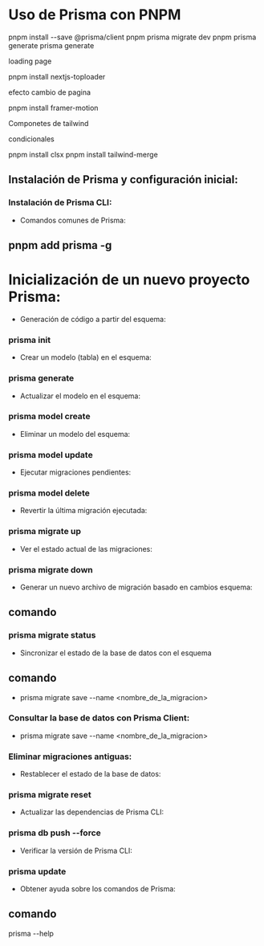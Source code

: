 # Uso de Prisma con PNPM

pnpm install --save @prisma/client
pnpm prisma migrate dev
pnpm prisma generate
prisma generate


loading page

pnpm install nextjs-toploader

efecto cambio de pagina 

pnpm install framer-motion

Componetes de tailwind 

condicionales 

pnpm install clsx
pnpm install tailwind-merge


## Instalación de Prisma y configuración inicial:

### Instalación de Prisma CLI:

- Comandos comunes de Prisma:
## pnpm add prisma -g

# Inicialización de un nuevo proyecto Prisma:

- Generación de código a partir del esquema:

### prisma init

- Crear un modelo (tabla) en el esquema:

### prisma generate

- Actualizar el modelo en el esquema:

### prisma model create

- Eliminar un modelo del esquema:

### prisma model update

- Ejecutar migraciones pendientes:

### prisma model delete

- Revertir la última migración ejecutada:

### prisma migrate up

- Ver el estado actual de las migraciones:

### prisma migrate down

- Generar un nuevo archivo de migración basado en cambios  esquema:
## comando
### prisma migrate status

- Sincronizar el estado de la base de datos con el esquema 
## comando
- prisma migrate save --name <nombre_de_la_migracion>

### Consultar la base de datos con Prisma Client:

- prisma migrate save --name <nombre_de_la_migracion> 

### Eliminar migraciones antiguas:

- Restablecer el estado de la base de datos:

### prisma migrate reset

- Actualizar las dependencias de Prisma CLI:

### prisma db push --force

- Verificar la versión de Prisma CLI:

### prisma update

- Obtener ayuda sobre los comandos de Prisma:

## comando
prisma --help